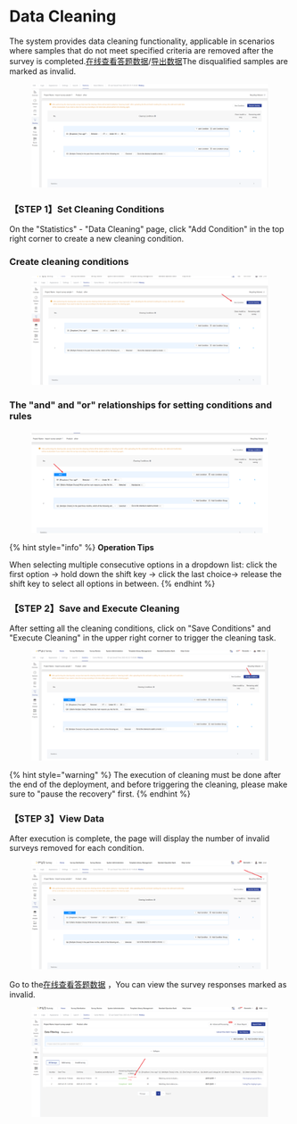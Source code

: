 # Data Cleaning

The system provides data cleaning functionality, applicable in scenarios where samples that do not meet specified criteria are removed after the survey is completed.[在线查看答题数据](../../../cao-zuo-zhi-yin/tong-ji-fen-xi/da-ti-shu-ju-zai-xian-cha-kan.md)/[导出数据](../../../cao-zuo-zhi-yin/xia-zai-shu-ju/)The disqualified samples are marked as invalid.

<figure><img src="../../../.gitbook/assets/image (14) (1).png" alt=""><figcaption></figcaption></figure>

### 【STEP 1】Set Cleaning Conditions

On the "Statistics" - "Data Cleaning" page, click "Add Condition" in the top right corner to create a new cleaning condition.

### Create cleaning conditions

<figure><img src="../../../.gitbook/assets/image (13) (1).png" alt=""><figcaption></figcaption></figure>

### The "and" and "or" relationships for setting conditions and rules

<figure><img src="../../../.gitbook/assets/image (15) (1).png" alt=""><figcaption></figcaption></figure>

{% hint style="info" %}
**Operation Tips**

When selecting multiple consecutive options in a dropdown list: click the first option -> hold down the shift key -> click the last choice-> release the shift key to select all options in between.
{% endhint %}





### 【STEP 2】Save and Execute Cleaning

After setting all the cleaning conditions, click on "Save Conditions" and "Execute Cleaning" in the upper right corner to trigger the cleaning task.



<figure><img src="../../../.gitbook/assets/image (16) (1).png" alt=""><figcaption></figcaption></figure>

{% hint style="warning" %}
The execution of cleaning must be done after the end of the deployment, and before triggering the cleaning, please make sure to "pause the recovery" first.
{% endhint %}

### 【STEP 3】View Data

After execution is complete, the page will display the number of invalid surveys removed for each condition.

<figure><img src="../../../.gitbook/assets/image (17) (1).png" alt=""><figcaption></figcaption></figure>

Go to the[在线查看答题数据](../../../cao-zuo-zhi-yin/tong-ji-fen-xi/da-ti-shu-ju-zai-xian-cha-kan.md) ，You can view the survey responses marked as invalid.

<figure><img src="../../../.gitbook/assets/image (18).png" alt=""><figcaption></figcaption></figure>
